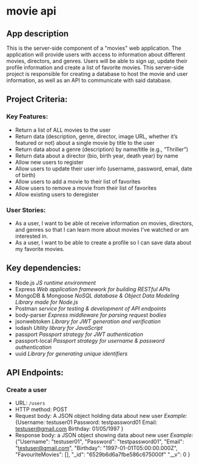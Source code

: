 # movie api
## App description
This is the server-side component of a "movies" web application. The application will provide users with access to information about different movies, directors, and genres. Users will be able to sign up, update their profile information and create a list of favorite movies. This server-side project is responsible for creating a database to host the movie and user information, as well as an API to communicate with said database.


## Project Criteria:
### Key Features:
  + Return a list of ALL movies to the user
  + Return data (description, genre, director, image URL, whether it’s featured or not) about a single movie by title to the user
  + Return data about a genre (description) by name/title (e.g., “Thriller”)
  + Return data about a director (bio, birth year, death year) by name
  + Allow new users to register
  + Allow users to update their user info (username, password, email, date of birth)
  + Allow users to add a movie to their list of favorites
  + Allow users to remove a movie from their list of favorites
  + Allow existing users to deregister

### User Stories:
 - As a user, I want to be able ot receive information on movies, directors, and genres so that I can learn more about movies I've watched or am interested in.
 - As a user, I want to be able to create a profile so I can save data about my favorite movies. 


## Key dependencies:
- Node.js _JS runtime environment_
- Express _Web application framework for building RESTful APIs_
- MongoDB & Mongoose _NoSQL database & Object Data Modeling Library made for Node.js_ 
- Postman _service for testing & development of API endpoints_
- body-parser _Express middleware for parsing request bodies_
- jsonwebtoken _Library for JWT generation and verification_
- lodash _Utility library for JavaScript_
- passport _Passport strategy for JWT authentication_
- passport-local _Passport strategy for username & password authentication_
- uuid _Library for generating unique identifiers_

## API Endpoints:
### Create a user
- URL: `/users`
- HTTP method: POST
- Request body: A JSON object holding data about new user
  _Example:_
  {Username: testuser01
   Password: testpassword01
   Email: testuser@gmail.com
   Birthday: 01/05/1997
  }
- Response body: a JSON object showing data about new user 
  _Example:_
  {"Username": "testuser01",
   "Password": "testpassword01",
   "Email": "testuser@gmail.com",
   "Birthday": "1997-01-01T05:00:00.000Z",
   "FavouriteMovies": [],
   "_id": "6529b6d6a7fbe586c675000f"
   "__v": 0
  }



